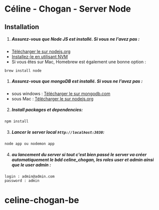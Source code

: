 # Céline - Chogan - Server Node

## Installation

1. ##### Assurez-vous que Node JS est installé. Si vous ne l'avez pas :

- [Télécharger le sur nodejs.org](https://nodejs.org)
- [Installez-le en utilisant NVM ](https://github.com/nvm-sh/nvm)
- Si vous êtes sur Mac, Homebrew est également une bonne option :

```
brew install node
```

1. ##### Assurez-vous que mongoDB est installé. Si vous ne l'avez pas :

- sous windows : [Télécharger le sur mongodb.com](https://docs.mongodb.com/manual/tutorial/install-mongodb-on-windows/)
- sous Mac : [Télécharger le sur nodejs.org](https://docs.mongodb.com/manual/tutorial/install-mongodb-on-os-x/)

2. ##### Install packages et dependencies:

```
npm install
```

3. ##### Lancer le server local `http://localhost:3030`:

```
node app ou nodemon app
```

4. ##### au lancement du server si tout c'est bien passé le server va créer automatiquement le bdd celine_chogan, les roles user et admin ainsi que le user admin :

```
login : admin@admin.com
password : admin
```
# celine-chogan-be
